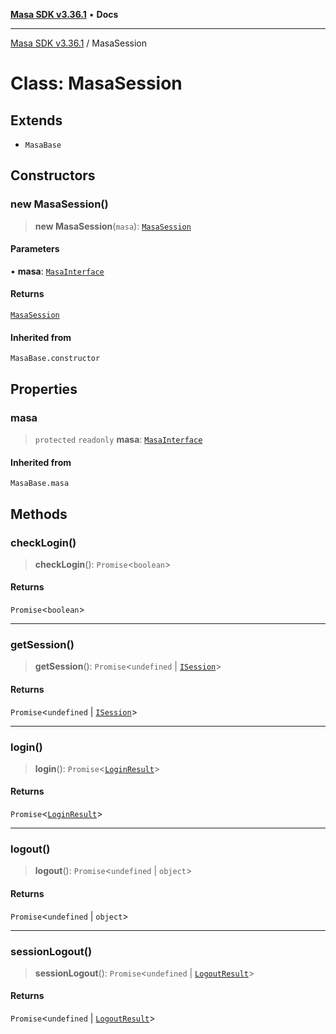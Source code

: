[**Masa SDK v3.36.1**](../README.md) • **Docs**

***

[Masa SDK v3.36.1](../globals.md) / MasaSession

# Class: MasaSession

## Extends

- `MasaBase`

## Constructors

### new MasaSession()

> **new MasaSession**(`masa`): [`MasaSession`](MasaSession.md)

#### Parameters

• **masa**: [`MasaInterface`](../interfaces/MasaInterface.md)

#### Returns

[`MasaSession`](MasaSession.md)

#### Inherited from

`MasaBase.constructor`

## Properties

### masa

> `protected` `readonly` **masa**: [`MasaInterface`](../interfaces/MasaInterface.md)

#### Inherited from

`MasaBase.masa`

## Methods

### checkLogin()

> **checkLogin**(): `Promise`\<`boolean`\>

#### Returns

`Promise`\<`boolean`\>

***

### getSession()

> **getSession**(): `Promise`\<`undefined` \| [`ISession`](../interfaces/ISession.md)\>

#### Returns

`Promise`\<`undefined` \| [`ISession`](../interfaces/ISession.md)\>

***

### login()

> **login**(): `Promise`\<[`LoginResult`](../interfaces/LoginResult.md)\>

#### Returns

`Promise`\<[`LoginResult`](../interfaces/LoginResult.md)\>

***

### logout()

> **logout**(): `Promise`\<`undefined` \| `object`\>

#### Returns

`Promise`\<`undefined` \| `object`\>

***

### sessionLogout()

> **sessionLogout**(): `Promise`\<`undefined` \| [`LogoutResult`](../interfaces/LogoutResult.md)\>

#### Returns

`Promise`\<`undefined` \| [`LogoutResult`](../interfaces/LogoutResult.md)\>
